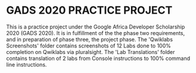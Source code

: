 # GADS 2020 PRACTICE PROJECT
This is a practice project under the Google Africa Developer Scholarship 2020 (GADS 2020). It is in fulfillment of the the phase two requirements, and in preparation of phase three, the project phase. 
The 'Qwiklabs Screenshots' folder contains screenshots of 12 Labs done to 100% completion on Qwiklabs via pluralsight.
The 'Lab Translations' folder contains translation of 2 labs from Console instructions to 100% command line instructions. 
